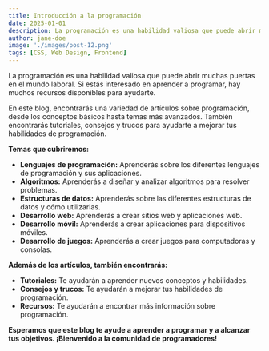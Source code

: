```yaml
---
title: Introducción a la programación
date: 2025-01-01
description: La programación es una habilidad valiosa que puede abrir muchas puertas en el mundo laboral.
author: jane-doe
image: './images/post-12.png'
tags: [CSS, Web Design, Frontend]
---
```



La programación es una habilidad valiosa que puede abrir muchas puertas en el mundo laboral. Si estás interesado en aprender a programar, hay muchos recursos disponibles para ayudarte.

En este blog, encontrarás una variedad de artículos sobre programación, desde los conceptos básicos hasta temas más avanzados. También encontrarás tutoriales, consejos y trucos para ayudarte a mejorar tus habilidades de programación.

**Temas que cubriremos:**

* **Lenguajes de programación:** Aprenderás sobre los diferentes lenguajes de programación y sus aplicaciones.
* **Algoritmos:** Aprenderás a diseñar y analizar algoritmos para resolver problemas.
* **Estructuras de datos:** Aprenderás sobre las diferentes estructuras de datos y cómo utilizarlas.
* **Desarrollo web:** Aprenderás a crear sitios web y aplicaciones web.
* **Desarrollo móvil:** Aprenderás a crear aplicaciones para dispositivos móviles.
* **Desarrollo de juegos:** Aprenderás a crear juegos para computadoras y consolas.

**Además de los artículos, también encontrarás:**

* **Tutoriales:** Te ayudarán a aprender nuevos conceptos y habilidades.
* **Consejos y trucos:** Te ayudarán a mejorar tus habilidades de programación.
* **Recursos:** Te ayudarán a encontrar más información sobre programación.

**Esperamos que este blog te ayude a aprender a programar y a alcanzar tus objetivos. ¡Bienvenido a la comunidad de programadores!**